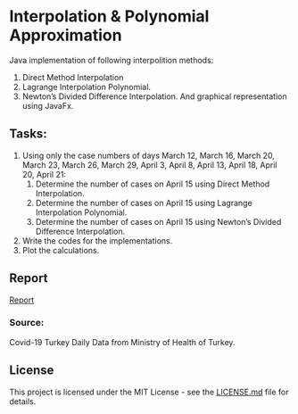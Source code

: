 # Interpolation & Polynomial Approximation

Java implementation of following interpolition methods:
1.	Direct Method Interpolation
2.	Lagrange Interpolation Polynomial.
3.	Newton’s Divided Difference Interpolation.
And graphical representation using JavaFx.

## Tasks:

1.	Using only the case numbers of days 
March 12, March 16, March 20, March 23, March 26, March 29, 
April 3, April 8, April 13, April 18, April 20, April 21:
	1.	Determine the number of cases on April 15 using Direct Method Interpolation.
	2.	Determine the number of cases on April 15 using Lagrange Interpolation Polynomial.
	3.	Determine the number of cases on April 15 using Newton’s Divided Difference Interpolation.
2.	Write the codes for the implementations.
3.	Plot the calculations.

## Report

[Report](report.pdf)

### Source:

Covid-19 Turkey Daily Data from Ministry of Health of Turkey.

## License

This project is licensed under the MIT License - see the [LICENSE.md](LICENSE.md) file for details.
